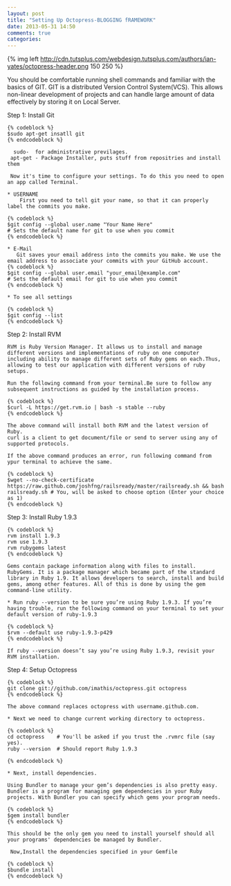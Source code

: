 ```yaml
---
layout: post
title: "Setting Up Octopress-BLOGGING fRAMEWORK"
date: 2013-05-31 14:50
comments: true
categories: 
---
```

{% img left http://cdn.tutsplus.com/webdesign.tutsplus.com/authors/ian-yates/octopress-header.png 150 250 %}


 You should be comfortable running shell commands and familiar with the basics of GIT.
GIT is a distributed Version Control System(VCS). This allows non-linear development of projects and can handle large amount of data effectively by storing it on Local Server.

Step 1: Install Git
	
	{% codeblock %}
	$sudo apt-get insatll git
	{% endcodeblock %}
	
	  sudo-  for administrative previlages.
	 apt-get - Package Installer, puts stuff from repositries and install them 
	
	 Now it's time to configure your settings. To do this you need to open an app called Terminal.

	* USERNAME
	    First you need to tell git your name, so that it can properly label the commits you make.
	
	{% codeblock %}
	$git config --global user.name "Your Name Here"
	# Sets the default name for git to use when you commit
	{% endcodeblock %}
	
	* E-Mail
	   Git saves your email address into the commits you make. We use the email address to associate your commits with your GitHub account.
	{% codeblock %}
	$git config --global user.email "your_email@example.com"
	# Sets the default email for git to use when you commit
	{% endcodeblock %}

	* To see all settings
	
	{% codeblock %}
	$git config --list
	{% endcodeblock %}
	
Step 2: Install RVM

	
	RVM is Ruby Version Manager. It allows us to install and manage different versions and implementations of ruby on one computer including ability to manage different sets of Ruby gems on each.Thus, allowing to test our application with different versions of ruby setups.
	
	Run the following command from your terminal.Be sure to follow any subsequent instructions as guided by the installation process.

	{% codeblock %}
	$curl -L https://get.rvm.io | bash -s stable --ruby
	{% endcodeblock %}

	The above command will install both RVM and the latest version of Ruby.
	curl is a client to get document/file or send to server using any of supported protocols.

	If the above command produces an error, run following command from ypur terminal to achieve the same.
	
	{% codeblock %}
	$wget --no-check-certificate https://raw.github.com/joshfng/railsready/master/railsready.sh && bash railsready.sh # You, will be asked to choose option (Enter your choice as 1)
	{% endcodeblock %}

Step 3: Install Ruby 1.9.3	
	
	{% codeblock %}
	rvm install 1.9.3
	rvm use 1.9.3
	rvm rubygems latest
	{% endcodeblock %}

	Gems contain package information along with files to install.
	RubyGems. It is a package manager which became part of the standard library in Ruby 1.9. It allows developers to search, install and build gems, among other features. All of this is done by using the gem command-line utility.

	* Run ruby --version to be sure you’re using Ruby 1.9.3. If you’re having trouble, run the following command on your terminal to set your default version of ruby-1.9.3

	{% codeblock %}
	$rvm --default use ruby-1.9.3-p429
	{% endcodeblock %}
	
	If ruby --version doesn’t say you’re using Ruby 1.9.3, revisit your RVM installation.


Step 4: Setup Octopress
	
	{% codeblock %}
	git clone git://github.com/imathis/octopress.git octopress
	{% endcodeblock %}	
	
	The above command replaces octopress with username.github.com.

	* Next we need to change current working directory to octopress.
	
	{% codeblock %}
	cd octopress    # You'll be asked if you trust the .rvmrc file (say yes).
	ruby --version  # Should report Ruby 1.9.3

	{% endcodeblock %}
 
	* Next, install dependencies.

	Using Bundler to manage your gem’s dependencies is also pretty easy.
	Bundler is a program for managing gem dependencies in your Ruby projects. With Bundler you can specify which gems your program needs.

	{% codeblock %}
	$gem install bundler
	{% endcodeblock %}

	This should be the only gem you need to install yourself should all your programs' dependencies be managed by Bundler.

	 Now,Install the dependencies specified in your Gemfile 

	{% codeblock %}
	$bundle install 
	{% endcodeblock %}


